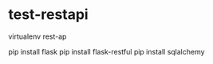 # test-restapi


virtualenv rest-ap

pip install flask
pip install flask-restful
pip install sqlalchemy


